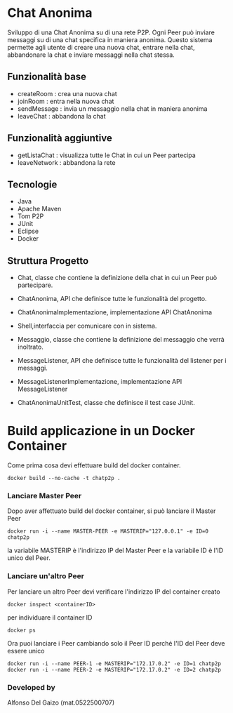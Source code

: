 # Chat Anonima
Sviluppo di una Chat Anonima su di una rete P2P. Ogni Peer può inviare messaggi su di una chat specifica in maniera anonima.
Questo sistema permette agli utente di creare una nuova chat, entrare nella chat, abbandonare la chat e inviare messaggi nella chat stessa.

## Funzionalità base
- createRoom : crea una nuova chat
- joinRoom : entra nella nuova chat
- sendMessage : invia un messaggio nella chat in maniera anonima
- leaveChat : abbandona la chat

## Funzionalità aggiuntive
- getListaChat : visualizza tutte le Chat in cui un Peer partecipa
- leaveNetwork : abbandona la rete 

## Tecnologie
- Java
- Apache Maven
- Tom P2P
- JUnit
- Eclipse
- Docker

## Struttura Progetto

- Chat, classe che contiene la definizione della chat in cui un Peer può partecipare.
- ChatAnonima, API che definisce tutte le funzionalità del progetto.
- ChatAnonimaImplementazione, implementazione API ChatAnonima
- Shell,interfaccia per comunicare con in sistema.
- Messaggio, classe che contiene la definizione del messaggio che verrà inoltrato.
- MessageListener, API che definisce tutte le funzionalità del listener per i messaggi.
- MessageListenerImplementazione, implementazione API MessageListener

- ChatAnonimaUnitTest, classe che definisce il test case JUnit.

# Build applicazione in un Docker Container

Come prima cosa devi effettuare build del docker container.

`docker build --no-cache -t chatp2p .`

### Lanciare Master Peer

Dopo aver affettuato build del docker container, si può lanciare il Master Peer

`docker run -i --name MASTER-PEER -e MASTERIP="127.0.0.1" -e ID=0 chatp2p `

la variabile MASTERIP è l'indirizzo IP del Master Peer e la variabile ID è l'ID unico del Peer.

### Lanciare un'altro Peer

Per lanciare un altro Peer devi verificare l'indirizzo IP del container creato

`docker inspect <containerID>`

per individuare il container ID 

`docker ps`

Ora puoi lanciare i Peer cambiando solo il Peer ID perché l'ID del Peer deve essere unico

`docker run -i --name PEER-1 -e MASTERIP="172.17.0.2" -e ID=1 chatp2p`
`docker run -i --name PEER-2 -e MASTERIP="172.17.0.2" -e ID=2 chatp2p`


### Developed by
Alfonso Del Gaizo (mat.0522500707)
